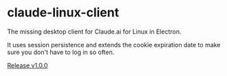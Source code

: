 # claude-linux-client
The missing desktop client for Claude.ai for Linux in Electron.

It uses session persistence and extends the cookie expiration date to make sure you don't have to log in so often.

[Release v1.0.0](https://github.com/CTTY-NUL/claude-linux-client/releases)
